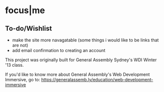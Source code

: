 # focus|me

## To-do/Wishlist
  * make the site more navagatable (some things i would like to be links that are not)
  * add email confirmation to creating an account

This project was originally built for General Assembly Sydney's WDI Winter '13 class.

If you'd like to know more about General Assembly's Web Development Immersive, go to: https://generalassemb.ly/education/web-development-immersive